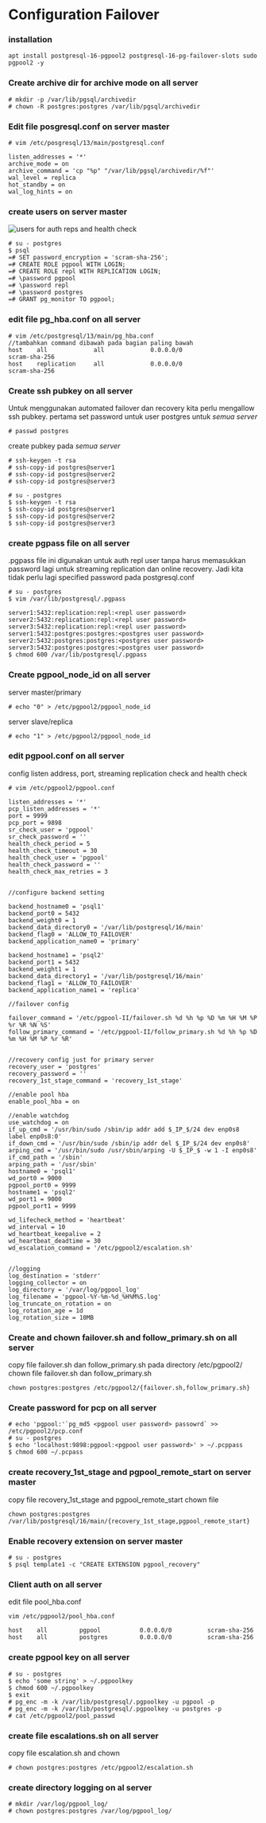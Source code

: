 # Configuration Failover

### installation
```
apt install postgresql-16-pgpool2 postgresql-16-pg-failover-slots sudo pgpool2 -y
```

### Create archive dir for archive mode on all server
```
# mkdir -p /var/lib/pgsql/archivedir
# chown -R postgres:postgres /var/lib/pgsql/archivedir
```

### Edit file posgresql.conf on server master
```
# vim /etc/posgresql/13/main/postgresql.conf

listen_addresses = '*'
archive_mode = on
archive_command = 'cp "%p" "/var/lib/pgsql/archivedir/%f"'
wal_level = replica
hot_standby = on
wal_log_hints = on
```

### create users on server master
![users for auth reps and health check](../img/users.png)
```
# su - postgres
$ psql
=# SET password_encryption = 'scram-sha-256';
=# CREATE ROLE pgpool WITH LOGIN;
=# CREATE ROLE repl WITH REPLICATION LOGIN;
=# \password pgpool
=# \password repl
=# \password postgres
=# GRANT pg_monitor TO pgpool;
```

### edit file pg_hba.conf on all server
```
# vim /etc/postgresql/13/main/pg_hba.conf
//tambahkan command dibawah pada bagian paling bawah
host    all             all             0.0.0.0/0                 scram-sha-256
host    replication     all             0.0.0.0/0                 scram-sha-256
```

### Create ssh pubkey on all server

Untuk menggunakan automated failover dan recovery kita perlu mengallow ssh pubkey.
pertama set password untuk user postgres untuk *semua server*
```
# passwd postgres
```

create pubkey pada *semua server*
```
# ssh-keygen -t rsa
# ssh-copy-id postgres@server1
# ssh-copy-id postgres@server2
# ssh-copy-id postgres@server3

# su - postgres
$ ssh-keygen -t rsa
$ ssh-copy-id postgres@server1
$ ssh-copy-id postgres@server2
$ ssh-copy-id postgres@server3
```
### create pgpass file on all server
.pgpass file ini digunakan untuk auth repl user tanpa harus memasukkan password lagi untuk streaming replication dan online recovery. Jadi kita tidak perlu lagi specified password pada postgresql.conf
```
# su - postgres
$ vim /var/lib/postgresql/.pgpass

server1:5432:replication:repl:<repl user password>
server2:5432:replication:repl:<repl user password>
server3:5432:replication:repl:<repl user password>
server1:5432:postgres:postgres:<postgres user password>
server2:5432:postgres:postgres:<postgres user password>
server3:5432:postgres:postgres:<postgres user password>
$ chmod 600 /var/lib/postgresql/.pgpass
```

### Create pgpool_node_id on all server

server master/primary
```
# echo "0" > /etc/pgpool2/pgpool_node_id
```

server slave/replica
```
# echo "1" > /etc/pgpool2/pgpool_node_id
```

### edit pgpool.conf on all server

config listen address, port, streaming replication check and health check
```
# vim /etc/pgpool2/pgpool.conf

listen_addresses = '*'
pcp_listen_addresses = '*'
port = 9999
pcp_port = 9898
sr_check_user = 'pgpool'
sr_check_password = ''
health_check_period = 5
health_check_timeout = 30
health_check_user = 'pgpool'
health_check_password = ''
health_check_max_retries = 3


//configure backend setting

backend_hostname0 = 'psql1'
backend_port0 = 5432
backend_weight0 = 1
backend_data_directory0 = '/var/lib/postgresql/16/main'
backend_flag0 = 'ALLOW_TO_FAILOVER'
backend_application_name0 = 'primary'

backend_hostname1 = 'psql2'
backend_port1 = 5432
backend_weight1 = 1
backend_data_directory1 = '/var/lib/postgresql/16/main'
backend_flag1 = 'ALLOW_TO_FAILOVER'
backend_application_name1 = 'replica'

//failover config

failover_command = '/etc/pgpool-II/failover.sh %d %h %p %D %m %H %M %P %r %R %N %S'
follow_primary_command = '/etc/pgpool-II/follow_primary.sh %d %h %p %D %m %H %M %P %r %R'


//recovery config just for primary server 
recovery_user = 'postgres'
recovery_password = ''
recovery_1st_stage_command = 'recovery_1st_stage'

//enable pool hba
enable_pool_hba = on

//enable watchdog
use_watchdog = on
if_up_cmd = '/usr/bin/sudo /sbin/ip addr add $_IP_$/24 dev enp0s8 label enp0s8:0'
if_down_cmd = '/usr/bin/sudo /sbin/ip addr del $_IP_$/24 dev enp0s8'
arping_cmd = '/usr/bin/sudo /usr/sbin/arping -U $_IP_$ -w 1 -I enp0s8'
if_cmd_path = '/sbin'
arping_path = '/usr/sbin'
hostname0 = 'psql1'
wd_port0 = 9000
pgpool_port0 = 9999
hostname1 = 'psql2'
wd_port1 = 9000
pgpool_port1 = 9999

wd_lifecheck_method = 'heartbeat'
wd_interval = 10
wd_heartbeat_keepalive = 2
wd_heartbeat_deadtime = 30
wd_escalation_command = '/etc/pgpool2/escalation.sh'


//logging
log_destination = 'stderr'
logging_collector = on
log_directory = '/var/log/pgpool_log'
log_filename = 'pgpool-%Y-%m-%d_%H%M%S.log'
log_truncate_on_rotation = on
log_rotation_age = 1d
log_rotation_size = 10MB

```

### Create and chown failover.sh and follow_primary.sh on all server
copy file failover.sh dan follow_primary.sh pada directory /etc/pgpool2/
chown file failover.sh dan follow_primary.sh
```
chown postgres:postgres /etc/pgpool2/{failover.sh,follow_primary.sh}
```

### Create password for pcp on all server
```
# echo 'pgpool:'`pg_md5 <pgpool user password> passowrd` >> /etc/pgpool2/pcp.conf
# su - postgres
$ echo 'localhost:9898:pgpool:<pgpool user password>' > ~/.pcppass
$ chmod 600 ~/.pcpass
```

### create recovery_1st_stage and pgpool_remote_start on server master
copy file recovery_1st_stage and pgpool_remote_start
chown file
```
chown postgres:postgres /var/lib/postgresql/16/main/{recovery_1st_stage,pgpool_remote_start}
```

### Enable recovery extension on server master
```
# su - postgres
$ psql template1 -c "CREATE EXTENSION pgpool_recovery"
```

### Client auth on all server
edit file pool_hba.conf

```
vim /etc/pgpool2/pool_hba.conf

host    all         pgpool           0.0.0.0/0          scram-sha-256
host    all         postgres         0.0.0.0/0          scram-sha-256
```

### create pgpool key on all server
```
# su - postgres
$ echo 'some string' > ~/.pgpoolkey
$ chmod 600 ~/.pgpoolkey
$ exit
# pg_enc -m -k /var/lib/postgresql/.pgpoolkey -u pgpool -p
# pg_enc -m -k /var/lib/postgresql/.pgpoolkey -u postgres -p
# cat /etc/pgpool2/pool_passwd
```

### create file escalations.sh on all server
copy file escalation.sh and chown
```
# chown postgres:postgres /etc/pgpool2/escalation.sh
```

### create directory logging on al server
```
# mkdir /var/log/pgpool_log/
# chown postgres:postgres /var/log/pgpool_log/
```